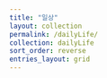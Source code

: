```yaml
---
title: "일상"
layout: collection
permalink: /dailyLife/
collection: dailyLife
sort_order: reverse
entries_layout: grid
---
```



